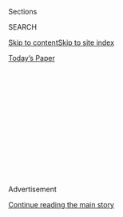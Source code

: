 <div id="app">

<div>

<div>

<div>

<div class="NYTAppHideMasthead css-1q2w90k e1suatyy0">

<div class="section css-ui9rw0 e1suatyy2">

<div class="css-eph4ug er09x8g0">

<div class="css-6n7j50">

</div>

<span class="css-1dv1kvn">Sections</span>

<div class="css-10488qs">

<span class="css-1dv1kvn">SEARCH</span>

</div>

[Skip to content](#site-content)[Skip to site
index](#site-index)

</div>

<div class="css-10698na e1huz5gh0">

</div>

</div>

<div id="masthead-bar-one" class="section hasLinks css-15hmgas e1csuq9d3">

<div class="css-uqyvli e1csuq9d0">

</div>

<div class="css-1uqjmks e1csuq9d1">

</div>

<div class="css-9e9ivx">

[](https://myaccount.nytimes3xbfgragh.onion/auth/login?response_type=cookie&client_id=vi)

</div>

<div class="css-1bvtpon e1csuq9d2">

[Today’s
Paper](https://www.nytimes3xbfgragh.onion/section/todayspaper)

</div>

</div>

</div>

</div>

<div data-aria-hidden="false">

<div id="site-content" data-role="main">

<div>

<div class="css-1aor85t" style="opacity:0.000000001;z-index:-1;visibility:hidden">

<div class="css-1hqnpie">

<div class="css-epjblv">

<span class="css-17xtcya">[Opinion](/section/opinion)</span><span class="css-x15j1o">|</span><span class="css-fwqvlz">The
Misunderstood, Maligned
Rattlesnake</span>

</div>

<div class="css-k008qs">

<div class="css-1iwv8en">

<span class="css-18z7m18"></span>

<div>

</div>

</div>

<span class="css-1n6z4y">https://nyti.ms/316nHhs</span>

<div class="css-1705lsu">

<div class="css-4xjgmj">

<div class="css-4skfbu" data-role="toolbar" data-aria-label="Social Media Share buttons, Save button, and Comments Panel with current comment count" data-testid="share-tools">

  - 
  - 
  - 
  - 
    
    <div class="css-6n7j50">
    
    </div>

  - 

</div>

</div>

</div>

</div>

</div>

</div>

<div id="NYT_TOP_BANNER_REGION" class="css-13pd83m">

</div>

<div id="top-wrapper" class="css-1sy8kpn">

<div id="top-slug" class="css-l9onyx">

Advertisement

</div>

[Continue reading the main
story](#after-top)

<div class="ad top-wrapper" style="text-align:center;height:100%;display:block;min-height:250px">

<div id="top" class="place-ad" data-position="top" data-size-key="top">

</div>

</div>

<div id="after-top">

</div>

</div>

<div>

<div class="css-v5btjw etb61u70">

<div class="css-v05ibm etb61u71">

[Opinion](/section/opinion)

</div>

</div>

<div id="sponsor-wrapper" class="css-1hyfx7x">

<div id="sponsor-slug" class="css-19vbshk">

Supported by

</div>

[Continue reading the main
story](#after-sponsor)

<div id="sponsor" class="ad sponsor-wrapper" style="text-align:center;height:100%;display:block">

</div>

<div id="after-sponsor">

</div>

</div>

<div class="css-186x18t">

</div>

<div class="css-1vkm6nb ehdk2mb0">

# The Misunderstood, Maligned Rattlesnake

</div>

The beautiful creature in the flower bed was not a threat to us. It was
a gift.

<div class="css-18e8msd">

<div class="css-vp77d3 epjyd6m0">

<div class="css-1p10dcb ey68jwv0" data-aria-hidden="true">

[![Margaret
Renkl](https://static01.graylady3jvrrxbe.onion/images/2017/04/08/opinion/margaret-renkl/margaret-renkl-thumbLarge-v2.png
"Margaret Renkl")](https://www.nytimes3xbfgragh.onion/by/margaret-renkl)

</div>

<div class="css-1baulvz">

By [<span class="css-1baulvz last-byline" itemprop="name">Margaret
Renkl</span>](https://www.nytimes3xbfgragh.onion/by/margaret-renkl)

<div class="css-8atqhb">

Contributing Opinion Writer

</div>

</div>

</div>

  - June 22,
    2020

  - 
    
    <div class="css-4xjgmj">
    
    <div class="css-d8bdto" data-role="toolbar" data-aria-label="Social Media Share buttons, Save button, and Comments Panel with current comment count" data-testid="share-tools">
    
      - 
      - 
      - 
      - 
        
        <div class="css-6n7j50">
        
        </div>
    
      - 
    
    </div>
    
    </div>

</div>

<div class="css-79elbk" data-testid="photoviewer-wrapper">

<div class="css-z3e15g" data-testid="photoviewer-wrapper-hidden">

</div>

<div class="css-1a48zt4 ehw59r15" data-testid="photoviewer-children">

![<span class="css-16f3y1r e13ogyst0" data-aria-hidden="true">A female
timber rattlesnake with her
young.</span><span class="css-cnj6d5 e1z0qqy90" itemprop="copyrightHolder"><span class="css-1ly73wi e1tej78p0">Credit...</span><span><span>Kevin
Stohlgren, via The Orianne
Society</span></span></span>](https://static01.graylady3jvrrxbe.onion/images/2020/06/22/opinion/22renkl1/merlin_173706246_a67f8a35-473f-41ea-9622-5aa850461077-articleLarge.jpg?quality=75&auto=webp&disable=upscale)

</div>

</div>

</div>

<div class="section meteredContent css-1r7ky0e" name="articleBody" itemprop="articleBody">

<div class="css-1fanzo5 StoryBodyCompanionColumn">

<div class="css-53u6y8">

NASHVILLE — The cabin my husband and I borrowed last week was first
built in Kentucky on our friends’ family land more than 100 years ago.
The timbers are rough-hewed, and you can still see the bark on some of
the beams as the builders conserved every inch of the trees they felled
from a forest that must have seemed endless. Our friends dismantled the
cabin in 1987 and brought the timbers back to Tennessee, where they used
them to build a new cabin on the Cumberland Plateau. It is now perched
at the edge of a windswept bluff overlooking Lost Cove, [one of the most
biodiverse places in the
world](https://www.landtrusttn.org/projects/lost-cove-sewanee-tn/),
right where the heavens come together with the earth.

In the five days we spent there to celebrate our anniversary, we walked
in an endless garden — Queen Anne’s lace and forest tickseed, Carolina
horsenettle and narrowleaf vervain, annual fleabane and zigzag
spiderwort and oxeye daisies were all growing wild. The woods were
filled with songbirds: blue jays and goldfinches and tufted titmice and
chickadees and bluebirds and even the [secretive scarlet
tanager](https://www.allaboutbirds.org/guide/Scarlet_Tanager/id).
Tanagers generally keep to the treetops, but the trees growing in the
soil of Lost Cove reach up to the edge of the bluff. From our own perch,
we had a bird’s-eye view of the trees.

We watched a pair of red-tailed hawks teaching their fledglings to hunt.
We listened to [a pileated woodpecker’s wild
cry](https://www.youtube.com/watch?v=NqPPioNKIfo) from the top of a dead
tree and heard [a red fox barking in the
dark](https://wildambience.com/wildlife-sounds/red-fox/) as two barred
owls called to each other: [*Who, who, who cooks for
you?*](https://www.youtube.com/watch?v=y5zc-NHIipw) At Lost Cove, the
nights are as beautiful as the days. The fireflies come out to fill the
forest just as the stars come out to fill the skies.

The sound that woke me in the first stirrings of dawn one morning was
the cry of a small animal — a mouse, perhaps, or a chipmunk — in the
claws, or jaws, of a predator. It was a piteous sound coming from
directly beneath our window. The creature cried out, just once, and then
was silent.

</div>

</div>

<div class="css-1fanzo5 StoryBodyCompanionColumn">

<div class="css-53u6y8">

I’ve mostly made peace with the fact that the peaceable kingdom is
anything but. All day long and all night long, too, every creature on
that bluff, like every creature deep in the cove itself and every
creature in my suburban yard in Nashville and every creature scurrying
down every city alleyway, is both trying to eat and trying not to be
eaten. An insect-eating scarlet tanager is not inherently less violent
than the owl that eats songbirds. A rabbit is not somehow “better” for
eating wildflowers than a fox is for eating rabbits. This is how the
natural world works, and there is no wishing it were otherwise. But
knowing about such suffering is not the same as being a witness to such
suffering, and I did not go back to sleep that early morning.

My ambivalence in this matter of mortality explains why I was both
completely fascinated and completely terrified by the small rattlesnake
my husband found curled up next to the front porch of the cabin later
that day. I was afraid, but I wasn’t *only* afraid. I was also a little
bit in love with the magnificent creature that was calmly surveying us
from behind a laurel, making not a sound.

</div>

</div>

<div class="css-79elbk" data-testid="photoviewer-wrapper">

<div class="css-z3e15g" data-testid="photoviewer-wrapper-hidden">

</div>

<div class="css-1a48zt4 ehw59r15" data-testid="photoviewer-children">

![<span class="css-16f3y1r e13ogyst0" data-aria-hidden="true">The young
timber rattlesnake at the cabin the author was visiting on the
Cumberland
Plateau.</span><span class="css-cnj6d5 e1z0qqy90" itemprop="copyrightHolder"><span class="css-1ly73wi e1tej78p0">Credit...</span><span>via
Margaret
Renkl</span></span>](https://static01.graylady3jvrrxbe.onion/images/2020/06/22/opinion/22renkl2/merlin_173714499_f7d1127e-f064-4dfb-824f-22983606f2af-articleLarge.jpg?quality=75&auto=webp&disable=upscale)

</div>

</div>

<div class="css-1fanzo5 StoryBodyCompanionColumn">

<div class="css-53u6y8">

Really, what 32nd wedding anniversary would be complete without the
appearance of some perfectly timed memento mori, in this case a deadly
pit viper? Or without an ensuing marital debate?

“It has to be a copperhead,” my husband said. “They’re all over the
place up here. Rattlesnakes are rare.”

</div>

</div>

<div class="css-1fanzo5 StoryBodyCompanionColumn">

<div class="css-53u6y8">

“The markings are all wrong,” I said. “It has to be a timber rattler.”

“It’s way too small to be a timber rattler,” my husband said.

“Rattlesnakes don’t start out five feet long,” I said.

Throughout this lengthy conversation, which I have truncated for the
sake of your sanity, the snake in question did not stir. It was utterly
motionless, so still it provided what my husband believed was
unassailable evidence of his point: “If this is a rattlesnake, why isn’t
it rattling?”

One of his former students settled the question after my husband texted
him a picture of the snake. Jackson Roberts is now a doctoral candidate
in herpetology at Louisiana State University, and he confirmed that we
had in fact been visited by a young timber rattlesnake. “You were really
lucky to get to see one,” he told us. “They’re very shy, and they’re
becoming more rare as we clear out their habitat. And as people kill
them.”

I asked Mr. Roberts why the snake hadn’t deployed its trademark warning
device. “The rattle is a last-ditch defensive strategy against
predators,” he said. “They’d much rather hunker down and wait for
trouble to leave.”

To a rattlesnake, in other words, *we* are the trouble. *We* are the
predators.

Timber rattlesnakes are declining in many states, [including here in
Tennessee](https://www.tn.gov/twra/wildlife/reptiles/snakes/timber-rattlesnake.html#:~:text=The%20Timber%20Rattlesnake%20is%20is,the%20end%20of%20the%20tail.),
and it’s illegal to kill one. It’s actually illegal to kill any snake in
Tennessee unless it poses a direct threat to you. Thing is, there’s
never any reason to consider a snake a direct threat. Unless you’re the
one posing a direct threat to the snake — if, say, you’re trying to kill
it — a snake will simply sit quietly and wait for you to go away.

Barely two days after this peaceful rattlesnake entered my ken and
installed itself in my dreams, [the Orianne
Society](https://www.oriannesociety.org/), a conservation nonprofit
based in Tiger, Ga., started a [new initiative to celebrate
rattlesnakes](https://www.oriannesociety.org/uncategorized/rattlesnakes-protect-educate-conserve/).
Every day for the month leading up to World Snake Day on July 16,
Orianne is [posting clips on social
media](https://www.youtube.com/channel/UCFTl5TKVlFzTw2I3J-U09Mg) of
chief executive Chris Jenkins talking about snake biology, safe hiking
in rattlesnake country, what to do when you encounter a snake, etc. —
basically anything that might encourage people to stop killing snakes.

</div>

</div>

<div class="css-1h0maa8 e73j0it0">

<div class="css-1xdhyk6 erfvjey0">

<span class="css-1ly73wi e1tej78p0">Image</span>

<div class="css-zjzyr8">

<div data-testid="lazyimage-container" style="height:580px">

</div>

</div>

</div>

<span class="css-16f3y1r e13ogyst0" data-aria-hidden="true">A timber
rattlesnake at a birthing site in the southern
Appalachians.</span><span class="css-cnj6d5 e1z0qqy90" itemprop="copyrightHolder"><span class="css-1ly73wi e1tej78p0">Credit...</span><span>Heidi
Hall, via The Orianne
Society</span></span>

<div class="css-1xdhyk6 erfvjey0">

<span class="css-1ly73wi e1tej78p0">Image</span>

<div class="css-zjzyr8">

<div data-testid="lazyimage-container" style="height:580.6444444444445px">

</div>

</div>

</div>

<span class="css-16f3y1r e13ogyst0" data-aria-hidden="true">A timber
rattlesnake’s
rattle.</span><span class="css-cnj6d5 e1z0qqy90" itemprop="copyrightHolder"><span class="css-1ly73wi e1tej78p0">Credit...</span><span>Pete
Oxford, via The Orianne Society</span></span>

</div>

<div class="css-1fanzo5 StoryBodyCompanionColumn">

<div class="css-53u6y8">

“Rattlesnakes, and snakes in general, are the most misunderstood, the
most maligned, the most persecuted animals on the planet,” Dr. Jenkins
said in a phone interview last week. “One of the most important things
we can do for the conservation of any snake, and rattlesnakes in
particular, is education.”

</div>

</div>

<div class="css-1fanzo5 StoryBodyCompanionColumn">

<div class="css-53u6y8">

A fear of rattlesnakes is not unfounded. My own cousin’s maternal
grandfather died decades ago when he stepped on a rattlesnake too far
out in the woods to get medical help in time to treat the bite. To the
snake, he was a threat. To his family, that didn’t matter. The only
thing that mattered to them was that he was dead.

But the truth is that an animal can be dangerous and still pose almost
no threat to people. According to Dr. Jenkins, snakebites are rare, and
up to 50 percent of rattlesnake strikes are “dry bites” in which the
snake doesn’t actually inject venom. Nevertheless, our culture has
taught us to associate serpents not only with danger but also with evil.

The only antidote to these associations is information. “Unless you’re
actively trying to catch or kill a rattlesnake, the chance of being
bitten is very low,” said Dr. Jenkins. “Many more people die every year
from horses — whether they get thrown off or they get kicked — than from
snakes. Many more people die from bees and wasps. If you encounter a
rattlesnake, you should be excited. It’s a symbol that you’re in a wild
place, a special place.”

It’s hard to imagine a time when rattlesnakes, no matter how shy and how
peaceful, will be welcomed without fear. But I like to think we can
still “complicate our perceptions,” as my friend Erica Wright writes in
her forthcoming book, “Snake.” Perhaps we can yet learn, as she puts it,
to “recognize the grace alongside the fangs and venom. Complicated.
Sublime. Awful and beautiful at once.”

When we checked in the last light of day, our rattlesnake visitor was
still sitting quietly in the flower bed. By morning it was gone,
vanished into the dappled light of the forest or a shady crevice of that
ancient limestone bluff. We never saw it again.

Margaret Renkl is a contributing opinion writer who covers flora, fauna,
politics and culture in the American South. She is the author of the
book “[Late Migrations: A Natural History of Love and
Loss](https://milkweed.org/book/late-migrations).”

*The Times is committed to publishing* [*a diversity of
letters*](https://www.nytimes3xbfgragh.onion/2019/01/31/opinion/letters/letters-to-editor-new-york-times-women.html)
*to the editor. We’d like to hear what you think about this or any of
our articles. Here are some*
[*tips*](https://help.nytimes3xbfgragh.onion/hc/en-us/articles/115014925288-How-to-submit-a-letter-to-the-editor)*.
And here’s our email:*
[*letters@NYTimes.com*](mailto:letters@NYTimes.com)*.*

*Follow The New York Times Opinion section on*
[*Facebook*](https://www.facebookcorewwwi.onion/nytopinion)*,* [*Twitter
(@NYTopinion)*](http://twitter.com/NYTOpinion) *and*
[*Instagram*](https://www.instagram.com/nytopinion/)*.*

</div>

</div>

</div>

<div>

</div>

<div>

</div>

<div>

</div>

<div>

<div id="bottom-wrapper" class="css-1ede5it">

<div id="bottom-slug" class="css-l9onyx">

Advertisement

</div>

[Continue reading the main
story](#after-bottom)

<div id="bottom" class="ad bottom-wrapper" style="text-align:center;height:100%;display:block;min-height:90px">

</div>

<div id="after-bottom">

</div>

</div>

</div>

</div>

</div>

## Site Index

<div>

</div>

## Site Information Navigation

  - [© <span>2020</span> <span>The New York Times
    Company</span>](https://help.nytimes3xbfgragh.onion/hc/en-us/articles/115014792127-Copyright-notice)

<!-- end list -->

  - [NYTCo](https://www.nytco.com/)
  - [Contact
    Us](https://help.nytimes3xbfgragh.onion/hc/en-us/articles/115015385887-Contact-Us)
  - [Work with us](https://www.nytco.com/careers/)
  - [Advertise](https://nytmediakit.com/)
  - [T Brand Studio](http://www.tbrandstudio.com/)
  - [Your Ad
    Choices](https://www.nytimes3xbfgragh.onion/privacy/cookie-policy#how-do-i-manage-trackers)
  - [Privacy](https://www.nytimes3xbfgragh.onion/privacy)
  - [Terms of
    Service](https://help.nytimes3xbfgragh.onion/hc/en-us/articles/115014893428-Terms-of-service)
  - [Terms of
    Sale](https://help.nytimes3xbfgragh.onion/hc/en-us/articles/115014893968-Terms-of-sale)
  - [Site
    Map](https://spiderbites.nytimes3xbfgragh.onion)
  - [Help](https://help.nytimes3xbfgragh.onion/hc/en-us)
  - [Subscriptions](https://www.nytimes3xbfgragh.onion/subscription?campaignId=37WXW)

</div>

</div>

</div>

</div>
